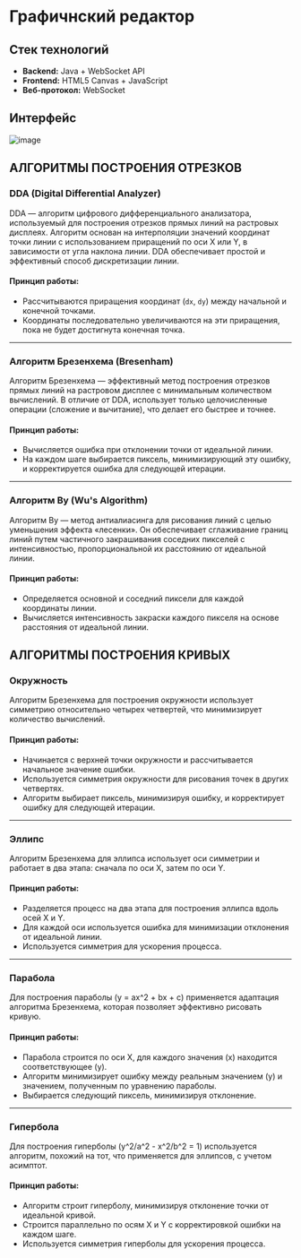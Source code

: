 # Графичнский редактор

## Стек технологий  
- **Backend:** Java + WebSocket API  
- **Frontend:** HTML5 Canvas + JavaScript  
- **Веб-протокол:** WebSocket

## Интерфейс
![image](https://github.com/user-attachments/assets/347ff353-0587-4a0d-aea8-5441fd70f02c)

## АЛГОРИТМЫ ПОСТРОЕНИЯ ОТРЕЗКОВ

### DDA (Digital Differential Analyzer)
DDA — алгоритм цифрового дифференциального анализатора, используемый для построения отрезков прямых линий на растровых дисплеях. Алгоритм основан на интерполяции значений координат точки линии с использованием приращений по оси X или Y, в зависимости от угла наклона линии. DDA обеспечивает простой и эффективный способ дискретизации линии.

#### Принцип работы:
- Рассчитываются приращения координат (`dx`, `dy`) между начальной и конечной точками.
- Координаты последовательно увеличиваются на эти приращения, пока не будет достигнута конечная точка.

---

### Алгоритм Брезенхема (Bresenham)
Алгоритм Брезенхема — эффективный метод построения отрезков прямых линий на растровом дисплее с минимальным количеством вычислений. В отличие от DDA, использует только целочисленные операции (сложение и вычитание), что делает его быстрее и точнее.

#### Принцип работы:
- Вычисляется ошибка при отклонении точки от идеальной линии.
- На каждом шаге выбирается пиксель, минимизирующий эту ошибку, и корректируется ошибка для следующей итерации.

---

### Алгоритм Ву (Wu's Algorithm)
Алгоритм Ву — метод антиалиасинга для рисования линий с целью уменьшения эффекта «лесенки». Он обеспечивает сглаживание границ линий путем частичного закрашивания соседних пикселей с интенсивностью, пропорциональной их расстоянию от идеальной линии.

#### Принцип работы:
- Определяется основной и соседний пиксели для каждой координаты линии.
- Вычисляется интенсивность закраски каждого пикселя на основе расстояния от идеальной линии.


## АЛГОРИТМЫ ПОСТРОЕНИЯ КРИВЫХ

### Окружность
Алгоритм Брезенхема для построения окружности использует симметрию относительно четырех четвертей, что минимизирует количество вычислений.

#### Принцип работы:
- Начинается с верхней точки окружности и рассчитывается начальное значение ошибки.
- Используется симметрия окружности для рисования точек в других четвертях.
- Алгоритм выбирает пиксель, минимизируя ошибку, и корректирует ошибку для следующей итерации.

---

### Эллипс
Алгоритм Брезенхема для эллипса использует оси симметрии и работает в два этапа: сначала по оси X, затем по оси Y.

#### Принцип работы:
- Разделяется процесс на два этапа для построения эллипса вдоль осей X и Y.
- Для каждой оси используется ошибка для минимизации отклонения от идеальной линии.
- Используется симметрия для ускорения процесса.

---

### Парабола
Для построения параболы \(y = ax^2 + bx + c\) применяется адаптация алгоритма Брезенхема, которая позволяет эффективно рисовать кривую.

#### Принцип работы:
- Парабола строится по оси X, для каждого значения \(x\) находится соответствующее \(y\).
- Алгоритм минимизирует ошибку между реальным значением \(y\) и значением, полученным по уравнению параболы.
- Выбирается следующий пиксель, минимизируя отклонение.

---

### Гипербола
Для построения гиперболы \(y^2/a^2 - x^2/b^2 = 1\) используется алгоритм, похожий на тот, что применяется для эллипсов, с учетом асимптот.

#### Принцип работы:
- Алгоритм строит гиперболу, минимизируя отклонение точки от идеальной кривой.
- Строится параллельно по осям X и Y с корректировкой ошибки на каждом шаге.
- Используется симметрия гиперболы для ускорения процесса.

